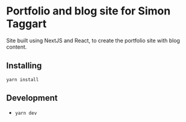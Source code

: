 # Portfolio and blog site for Simon Taggart

Site built using NextJS and React, to create the portfolio site with blog content.

## Installing

`yarn install`

## Development

- `yarn dev`
